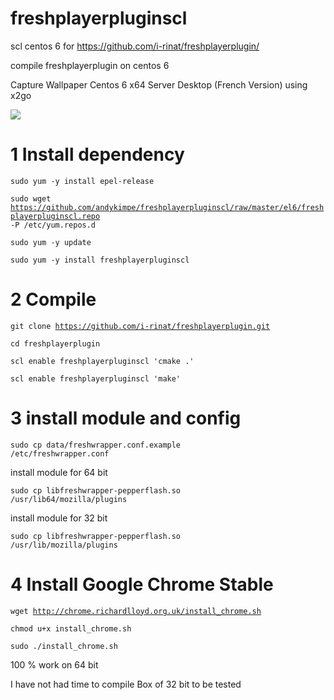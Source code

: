 # freshplayerpluginscl
scl centos 6 for https://github.com/i-rinat/freshplayerplugin/

compile freshplayerplugin on centos 6

Capture Wallpaper Centos 6 x64 Server Desktop (French Version) using x2go

<img src="http://img15.hostingpics.net/pics/575925Capturedu20150409221606.png" border="0"  />


# 1 Install dependency

<code>sudo yum -y install epel-release</code>

<code>sudo wget https://github.com/andykimpe/freshplayerpluginscl/raw/master/el6/freshplayerpluginscl.repo -P /etc/yum.repos.d</code>

<code>sudo yum -y update</code>

<code>sudo yum -y install freshplayerpluginscl</code>

# 2 Compile

<code>git clone https://github.com/i-rinat/freshplayerplugin.git</code>

<code>cd freshplayerplugin</code>

<code>scl enable freshplayerpluginscl 'cmake .'</code>

<code>scl enable freshplayerpluginscl 'make'</code>

# 3 install module and config

<code>sudo cp data/freshwrapper.conf.example /etc/freshwrapper.conf</code>

install module for 64 bit

<code>sudo cp libfreshwrapper-pepperflash.so /usr/lib64/mozilla/plugins</code>

install module for 32 bit

<code>sudo cp libfreshwrapper-pepperflash.so /usr/lib/mozilla/plugins</code>

# 4 Install Google Chrome Stable

<code>wget http://chrome.richardlloyd.org.uk/install_chrome.sh</code>

<code>chmod u+x install_chrome.sh</code>


<code>sudo ./install_chrome.sh</code>


100 % work on 64 bit


I have not had time to compile Box of 32 bit to be tested
